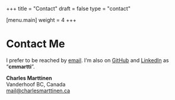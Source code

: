 +++
title = "Contact"
draft = false
type = "contact"

[menu.main]
weight = 4
+++

# Contact Me

I prefer to be reached by [email](mailto:mail@charlesmarttinen.ca). I’m also on [GitHub](https://github.com/cmmartti) and [LinkedIn](https://www.linkedin.com/in/cmmartti/) as “**cmmartti**”.

**Charles Marttinen**  
Vanderhoof BC, Canada  
mail@charlesmarttinen.ca
